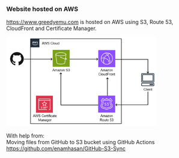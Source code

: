 ### Website hosted on AWS

https://www.greedyemu.com is hosted on AWS using S3, Route 53, CloudFront and Certificate Manager.

<img src="https://github.com/greedyemu/website/blob/main/image/architecture.png" style="width:400px" alt="architecture">

With help from:  
Moving files from GitHub to S3 bucket using GitHub Actions   
https://github.com/enamhasan/GitHub-S3-Sync
